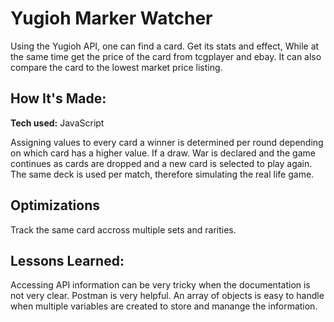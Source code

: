 # Yugioh Marker Watcher

Using the Yugioh API, one can find a card. Get its stats and effect, While at the same time get the price of the card from tcgplayer and ebay. It can also compare the card to the lowest market price listing.

## How It's Made:

**Tech used:**  JavaScript

Assigning values to every card a winner is determined per round depending on which card has a higher value. If a draw. War is declared and the game continues as cards are dropped and a new card is selected to play again. The same deck is used per match, therefore simulating the real life game.
## Optimizations

Track the same card accross multiple sets and rarities. 

## Lessons Learned:

Accessing API information can be very tricky when the documentation is not very clear. Postman is very helpful. An array of objects is easy to handle when multiple variables are created to store and manange the information.